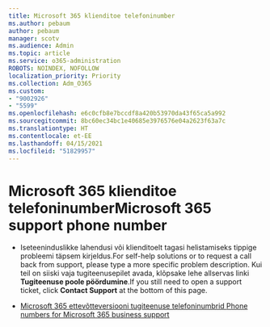 ```yaml
---
title: Microsoft 365 klienditoe telefoninumber
ms.author: pebaum
author: pebaum
manager: scotv
ms.audience: Admin
ms.topic: article
ms.service: o365-administration
ROBOTS: NOINDEX, NOFOLLOW
localization_priority: Priority
ms.collection: Adm_O365
ms.custom:
- "9002926"
- "5599"
ms.openlocfilehash: e6c0cfb8e7bccdf8a420b53970da43f65ca5a992
ms.sourcegitcommit: 8bc60ec34bc1e40685e3976576e04a2623f63a7c
ms.translationtype: HT
ms.contentlocale: et-EE
ms.lasthandoff: 04/15/2021
ms.locfileid: "51829957"
---
```

# <a name="microsoft-365-support-phone-number"></a><span data-ttu-id="55add-102">Microsoft 365 klienditoe telefoninumber</span><span class="sxs-lookup"><span data-stu-id="55add-102">Microsoft 365 support phone number</span></span>

- <span data-ttu-id="55add-103">Iseteeninduslikke lahendusi või klienditoelt tagasi helistamiseks tippige probleemi täpsem kirjeldus.</span><span class="sxs-lookup"><span data-stu-id="55add-103">For self-help solutions or to request a call back from support, please type a more specific problem description.</span></span>  <span data-ttu-id="55add-104">Kui teil on siiski vaja tugiteenusepilet avada, klõpsake lehe allservas linki **Tugiteenuse poole pöördumine**.</span><span class="sxs-lookup"><span data-stu-id="55add-104">If you still need to open a support ticket, click **Contact Support** at the bottom of this page.</span></span>

- [<span data-ttu-id="55add-105">Microsoft 365 ettevõtteversiooni tugiteenuse telefoninumbrid </span><span class="sxs-lookup"><span data-stu-id="55add-105">Phone numbers for Microsoft 365 business support</span></span>](https://docs.microsoft.com/microsoft-365/admin/contact-support-for-business-products?view=o365-worldwide&tabs=phone)
